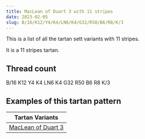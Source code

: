 ```yaml
---
title: MacLean of Duart 3 with 11 stripes
date: 2023-02-05
slug: B/16/K12/Y4/K4/LN6/K4/G32/R50/B6/R8/K/3
---
```

This is a list of all the tartan sett variants with 11 stripes.

It is a 11 stripes tartan.


## Thread count
B/16 K12 Y4 K4 LN6 K4 G32 R50 B6 R8 K/3

## Examples of this tartan pattern

| Tartan Variants |
|---------------|
| [MacLean of Duart 3](/variants/b/16/k12/y4/k4/ln6/k4/g32/r50/b6/r8/k/3-b5480b0-g008000-k000000-lne0e0e0-rc00000-yf0c000)||
